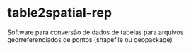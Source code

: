 # table2spatial-rep
 Software para conversão de dados de tabelas para arquivos georreferenciados de pontos (shapefile ou geopackage)
